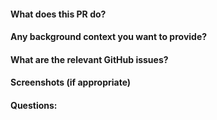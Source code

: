 #### What does this PR do?

#### Any background context you want to provide?

#### What are the relevant GitHub issues?

#### Screenshots (if appropriate)

#### Questions:
